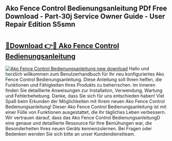 ## Ako Fence Control Bedienungsanleitung PDf Free Download - Part-30j Service Owner Guide - User Repair Edition S5smn

# <h2><a href="http://df0kuk.blite.top/?on=Ako+Fence+Control+Bedienungsanleitung">🔗Download 👉🔴 Ako Fence Control Bedienungsanleitung</a></h2>

[![Ako Fence Control Bedienungsanleitung new download](https://i.imgur.com/lujVjoI.png)](http://df0kuk.blite.top/?on=Ako+Fence+Control+Bedienungsanleitung)
Hallo und herzlich willkommen zum Benutzerhandbuch für Ihr neu konfiguriertes Ako Fence Control Bedienungsanleitung. Diese Anleitung soll Ihnen helfen, die Funktionen und Fähigkeiten Ihres Produkts zu beherrschen. Im Inneren finden Sie detaillierte Anweisungen zur Installation, Verwendung, Wartung und Fehlerbehebung. Danke, dass Sie sich für uns entschieden haben! Viel Spaß beim Erkunden der Möglichkeiten mit Ihrem neuen Ako Fence Control Bedienungsanleitung! Dieser Ako Fence Control Bedienungsanleitung ist mit einer Fülle von Funktionen ausgestattet, die Ihr tägliches Leben verbessern. Wir vertrauen darauf, dass das Ako Fence Control BedienungsanleitungD eine genaue und detaillierte Ressource für Ihre Bemühungen war, die Besonderheiten Ihres neuen Geräts kennenzulernen. Bei Fragen oder Bedenken wenden Sie sich bitte an unser Kundendienstteam.
